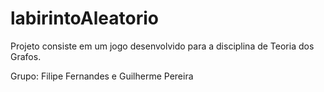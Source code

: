 # labirintoAleatorio

Projeto consiste em um jogo desenvolvido para a disciplina de Teoria dos Grafos.

Grupo: Filipe Fernandes e Guilherme Pereira
